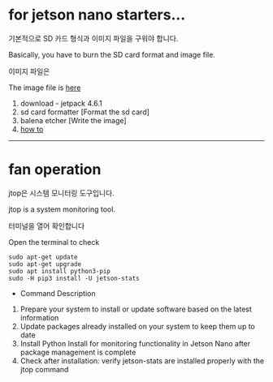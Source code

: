 
# for jetson nano starters... 
기본적으로 SD 카드 형식과 이미지 파일을 구워야 합니다.

Basically, you have to burn the SD card format and image file.

이미지 파일은

The image file is
[here](https://developer.nvidia.com/embedded/downloads#?search=nano)
1. download - jetpack 4.6.1 
2. sd card formatter [Format the sd card]
3. balena etcher [Write the image]
4. [how to](https://developer.nvidia.com/embedded/learn/get-started-jetson-nano-devkit#write)

---
# fan operation
jtop은 시스템 모니터링 도구입니다.

jtop is a system monitoring tool.

터미널을 열어 확인합니다

Open the terminal to check
```
sudo apt-get update
sudo apt-get upgrade
sudo apt install python3-pip
sudo -H pip3 install -U jetson-stats
```
- Command Description
1. Prepare your system to install or update software based on the latest information
2. Update packages already installed on your system to keep them up to date
3. Install Python
Install for monitoring functionality in Jetson Nano after package management is complete
4. Check after installation: verify jetson-stats are installed properly with the jtop command
